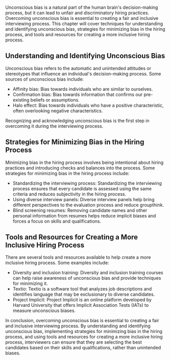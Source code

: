 
Unconscious bias is a natural part of the human brain's decision-making process, but it can lead to unfair and discriminatory hiring practices. Overcoming unconscious bias is essential to creating a fair and inclusive interviewing process. This chapter will cover techniques for understanding and identifying unconscious bias, strategies for minimizing bias in the hiring process, and tools and resources for creating a more inclusive hiring process.

Understanding and Identifying Unconscious Bias
----------------------------------------------

Unconscious bias refers to the automatic and unintended attitudes or stereotypes that influence an individual's decision-making process. Some sources of unconscious bias include:

* Affinity bias: Bias towards individuals who are similar to ourselves.
* Confirmation bias: Bias towards information that confirms our pre-existing beliefs or assumptions.
* Halo effect: Bias towards individuals who have a positive characteristic, often overlooking negative characteristics.

Recognizing and acknowledging unconscious bias is the first step in overcoming it during the interviewing process.

Strategies for Minimizing Bias in the Hiring Process
----------------------------------------------------

Minimizing bias in the hiring process involves being intentional about hiring practices and introducing checks and balances into the process. Some strategies for minimizing bias in the hiring process include:

* Standardizing the interviewing process: Standardizing the interviewing process ensures that every candidate is assessed using the same criteria and reduces subjectivity in the hiring process.
* Using diverse interview panels: Diverse interview panels help bring different perspectives to the evaluation process and reduce groupthink.
* Blind screening resumes: Removing candidate names and other personal information from resumes helps reduce implicit biases and forces a focus on skills and qualifications.

Tools and Resources for Creating a More Inclusive Hiring Process
----------------------------------------------------------------

There are several tools and resources available to help create a more inclusive hiring process. Some examples include:

* Diversity and inclusion training: Diversity and inclusion training courses can help raise awareness of unconscious bias and provide techniques for minimizing it.
* Textio: Textio is a software tool that analyzes job descriptions and identifies language that may be exclusionary to diverse candidates.
* Project Implicit: Project Implicit is an online platform developed by Harvard University that offers Implicit Association Tests (IATs) to measure unconscious biases.

In conclusion, overcoming unconscious bias is essential to creating a fair and inclusive interviewing process. By understanding and identifying unconscious bias, implementing strategies for minimizing bias in the hiring process, and using tools and resources for creating a more inclusive hiring process, interviewers can ensure that they are selecting the best candidates based on their skills and qualifications, rather than unintended biases.
